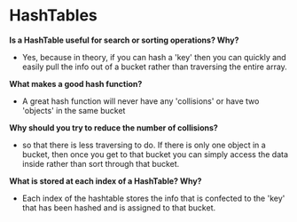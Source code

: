 # HashTables 

**Is a HashTable useful for search or sorting operations? Why?**

- Yes, because in theory, if you can hash a 'key' then you can quickly and easily pull the info out of a bucket rather than traversing the entire array. 

**What makes a good hash function?**

- A great hash function will never have any 'collisions' or have two 'objects' in the same bucket


**Why should you try to reduce the number of collisions?**

- so that there is less traversing to do. If there is only one object in a bucket, then once you get to that bucket you can simply access the data inside rather than sort through that bucket. 


**What is stored at each index of a HashTable? Why?**

- Each index of the hashtable stores the info that is confected to the 'key' that has been hashed and is assigned to that bucket.
